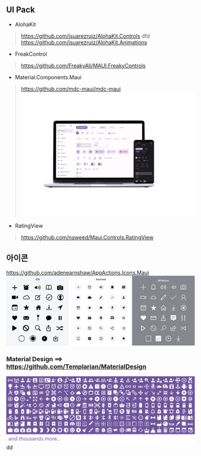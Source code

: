 
## UI Pack
- AlohaKit
> https://github.com/jsuarezruiz/AlohaKit.Controls
dfd
> https://github.com/jsuarezruiz/AlohaKit.Animations

- FreakControl
> https://github.com/FreakyAli/MAUI.FreakyControls
- Material.Components.Maui
> https://github.com/mdc-maui/mdc-maui
![Alt text](image-3.png)

- RatingView
> https://github.com/naweed/Maui.Controls.RatingView

## 아이콘
https://github.com/adenearnshaw/AppActions.Icons.Maui
![Alt text](image-1.png)
### Material Design ==> https://github.com/Templarian/MaterialDesign
![Alt text](image-2.png)dd